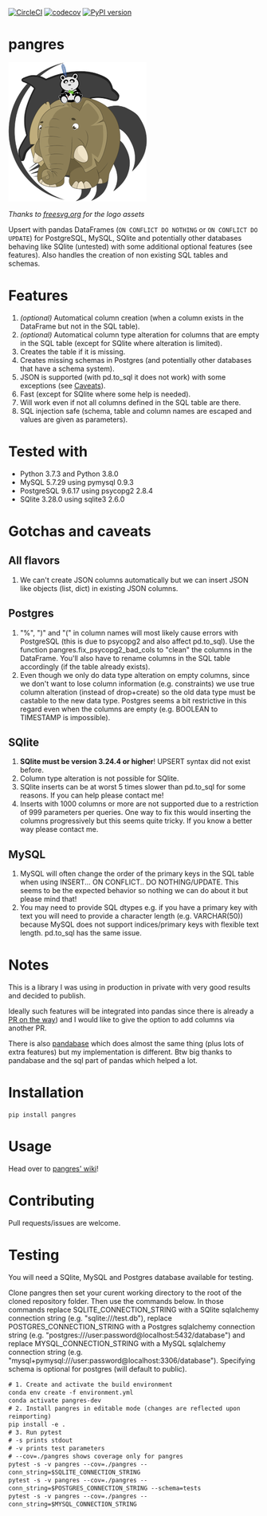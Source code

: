 [![CircleCI](https://circleci.com/gh/ThibTrip/pangres.svg?style=svg&circle-token=3e39be6b969ed02b41d259c279da0d9e63751506)](https://circleci.com/gh/ThibTrip/pangres) [![codecov](https://codecov.io/gh/ThibTrip/pangres/branch/master/graph/badge.svg)](https://codecov.io/gh/ThibTrip/pangres) [![PyPI version](https://img.shields.io/pypi/v/pangres)](https://img.shields.io/pypi/v/pangres)

# pangres
![pangres logo](logo.png)

_Thanks to [freesvg.org](https://freesvg.org/) for the logo assets_

Upsert with pandas DataFrames (<code>ON CONFLICT DO NOTHING</code> or <code>ON CONFLICT DO UPDATE</code>) for PostgreSQL, MySQL, SQlite and potentially other databases behaving like SQlite (untested) with some additional optional features (see features).
Also handles the creation of non existing SQL tables and schemas.

# Features

1. <i>(optional)</i> Automatical column creation (when a column exists in the DataFrame but not in the SQL table).
2. <i>(optional)</i> Automatical column type alteration for columns that are empty in the SQL table (except for SQlite where alteration is limited).
3. Creates the table if it is missing.
4. Creates missing schemas in Postgres (and potentially other databases that have a schema system).
5. JSON is supported (with pd.to_sql it does not work) with some exceptions (see [Caveats](#Caveats)).
6. Fast (except for SQlite where some help is needed).
7. Will work even if not all columns defined in the SQL table are there.
8. SQL injection safe (schema, table and column names are escaped and values are given as parameters).

# Tested with
* Python 3.7.3 and Python 3.8.0
* MySQL 5.7.29 using pymysql 0.9.3
* PostgreSQL 9.6.17 using psycopg2 2.8.4
* SQlite 3.28.0 using sqlite3 2.6.0

# Gotchas and caveats

## All flavors
1. We can't create JSON columns automatically but we can insert JSON like objects (list, dict) in existing JSON columns.

## Postgres

1. "%", ")" and "(" in column names will most likely cause errors with PostgreSQL (this is due to psycopg2 and also affect pd.to_sql). Use the function pangres.fix_psycopg2_bad_cols to "clean" the columns in the DataFrame. You'll also have to rename columns in the SQL table accordingly (if the table already exists).
2. Even though we only do data type alteration on empty columns, since we don't want to lose column information (e.g. constraints) we use true column alteration (instead of drop+create) so the old data type must be castable to the new data type. Postgres seems a bit restrictive in this regard even when the columns are empty (e.g. BOOLEAN to TIMESTAMP is impossible).

## SQlite
1. **SQlite must be version 3.24.4 or higher**! UPSERT syntax did not exist before. 
2. Column type alteration is not possible for SQlite.
3. SQlite inserts can be at worst 5 times slower than pd.to_sql for some reasons. If you can help please contact me!
4. Inserts with 1000 columns or more are not supported due to a restriction of 999 parameters per queries. One way to fix this would inserting the columns progressively but this seems quite tricky. If you know a better way please contact me.

## MySQL

1. MySQL will often change the order of the primary keys in the SQL table when using INSERT... ON CONFLICT.. DO NOTHING/UPDATE. This seems to be the expected behavior so nothing we can do about it but please mind that!
2. You may need to provide SQL dtypes e.g. if you have a primary key with text you will need to provide a character length (e.g. VARCHAR(50)) because MySQL does not support indices/primary keys with flexible text length. pd.to_sql has the same issue.


# Notes

This is a library I was using in production in private with very good results and decided to publish.

Ideally such features will be integrated into pandas since there is already a [PR on the way](https://github.com/pandas-dev/pandas/pull/29636)) and I would like to give the option to add columns via another PR.

There is also [pandabase](https://github.com/notsambeck/pandabase) which does almost the same thing (plus lots of extra features) but my implementation is different.
Btw big thanks to pandabase and the sql part of pandas which helped a lot.

# Installation
```
pip install pangres
```

# Usage
Head over to [pangres' wiki](https://github.com/ThibTrip/pangres/wiki)!

# Contributing

Pull requests/issues are welcome.

# Testing

You will need a SQlite, MySQL and Postgres database available for testing.

Clone pangres then set your curent working directory to the root of the cloned repository folder. Then use the commands below. In those commands replace SQLITE_CONNECTION_STRING with a SQlite sqlalchemy connection string (e.g. "sqlite:///test.db"), replace POSTGRES_CONNECTION_STRING with a Postgres sqlalchemy connection string (e.g. "postgres:///user:password@localhost:5432/database") and replace MYSQL_CONNECTION_STRING with a MySQL sqlalchemy connection string (e.g. "mysql+pymysql:///user:password@localhost:3306/database"). Specifying schema is optional for postgres (will default to public).

```shell
# 1. Create and activate the build environment
conda env create -f environment.yml
conda activate pangres-dev
# 2. Install pangres in editable mode (changes are reflected upon reimporting)
pip install -e .
# 3. Run pytest
# -s prints stdout
# -v prints test parameters
# --cov=./pangres shows coverage only for pangres
pytest -s -v pangres --cov=./pangres --conn_string=$SQLITE_CONNECTION_STRING
pytest -s -v pangres --cov=./pangres --conn_string=$POSTGRES_CONNECTION_STRING --schema=tests
pytest -s -v pangres --cov=./pangres --conn_string=$MYSQL_CONNECTION_STRING
```
